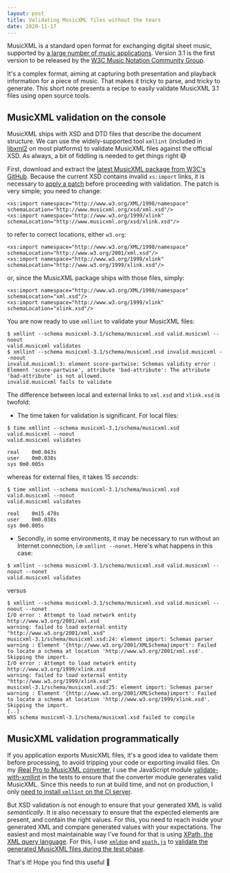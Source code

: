 ```yaml
---
layout: post
title: Validating MusicXML files without the tears
date: 2020-11-17
---
```

MusicXML is a standard open format for exchanging digital sheet music, supported by [a large number of music applications](https://www.musicxml.com/software/). Version 3.1 is the first version to be released by the [W3C Music Notation Community Group](https://www.w3.org/community/music-notation/).

It's a complex format, aiming at capturing both presentation and playback information for a piece of music. That makes it tricky to parse, and tricky to generate. This short note presents a recipe to easily validate MusicXML 3.1 files using open source tools.

## MusicXML validation on the console

MusicXML ships with XSD and DTD files that describe the document structure. We can use the widely-supported tool `xmllint` (included in [libxml2](http://www.xmlsoft.org/) on most platforms) to validate MusicXML files against the official XSD. As always, a bit of fiddling is needed to get things right :sweat_smile:

First, download and extract the [latest MusicXML package from W3C's GitHub](https://github.com/w3c/musicxml/releases). Because the current XSD contains invalid `xs:import` links, it is necessary to [apply a patch](https://github.com/w3c/musicxml/pull/284) before proceeding with validation. The patch is very simple; you need to change:
```
<xs:import namespace="http://www.w3.org/XML/1998/namespace" schemaLocation="http://www.musicxml.org/xsd/xml.xsd"/>
<xs:import namespace="http://www.w3.org/1999/xlink" schemaLocation="http://www.musicxml.org/xsd/xlink.xsd"/>
```
to refer to correct locations, either `w3.org`:
```
<xs:import namespace="http://www.w3.org/XML/1998/namespace" schemaLocation="http://www.w3.org/2001/xml.xsd"/>
<xs:import namespace="http://www.w3.org/1999/xlink" schemaLocation="http://www.w3.org/1999/xlink.xsd"/>
```
or, since the MusicXML package ships with those files, simply:
```
<xs:import namespace="http://www.w3.org/XML/1998/namespace" schemaLocation="xml.xsd"/>
<xs:import namespace="http://www.w3.org/1999/xlink" schemaLocation="xlink.xsd"/>
```

You are now ready to use `xmllint` to validate your MusicXML files:
```
$ xmllint --schema musicxml-3.1/schema/musicxml.xsd valid.musicxml --noout
valid.musicxml validates
$ xmllint --schema musicxml-3.1/schema/musicxml.xsd invalid.musicxml --noout
invalid.musicxml:3: element score-partwise: Schemas validity error : Element 'score-partwise', attribute 'bad-attribute': The attribute 'bad-attribute' is not allowed.
invalid.musicxml fails to validate
```

The difference between local and external links to `xml.xsd` and `xlink.xsd` is twofold:
- The time taken for validation is significant. For local files:

```
$ time xmllint --schema musicxml-3.1/schema/musicxml.xsd valid.musicxml --noout
valid.musicxml validates

real	0m0.043s
user	0m0.038s
sys	0m0.005s
```
whereas for external files, it takes 15 _seconds_:

```
$ time xmllint --schema musicxml-3.1/schema/musicxml.xsd valid.musicxml --noout
valid.musicxml validates

real	0m15.478s
user	0m0.038s
sys	0m0.005s
```
- Secondly, in some environments, it may be necessary to run without an Internet connection, i.e `xmllint --nonet`. Here's what happens in this case:

```
$ xmllint --schema musicxml-3.1/schema/musicxml.xsd valid.musicxml --noout --nonet
valid.musicxml validates
```
versus

```
$ xmllint --schema musicxml-3.1/schema/musicxml.xsd valid.musicxml --noout --nonet
I/O error : Attempt to load network entity http://www.w3.org/2001/xml.xsd
warning: failed to load external entity "http://www.w3.org/2001/xml.xsd"
musicxml-3.1/schema/musicxml.xsd:24: element import: Schemas parser warning : Element '{http://www.w3.org/2001/XMLSchema}import': Failed to locate a schema at location 'http://www.w3.org/2001/xml.xsd'. Skipping the import.
I/O error : Attempt to load network entity http://www.w3.org/1999/xlink.xsd
warning: failed to load external entity "http://www.w3.org/1999/xlink.xsd"
musicxml-3.1/schema/musicxml.xsd:25: element import: Schemas parser warning : Element '{http://www.w3.org/2001/XMLSchema}import': Failed to locate a schema at location 'http://www.w3.org/1999/xlink.xsd'. Skipping the import.
[..]
WXS schema musicxml-3.1/schema/musicxml.xsd failed to compile
```

## MusicXML validation programmatically
If you application exports MusicXML files, it's a good idea to validate them before processing, to avoid tripping your code or exporting invalid files. On my [iReal Pro to MusicXML converter](https://github.com/infojunkie/ireal-musicxml), I use the JavaScript module [validate-with-xmllint](https://www.npmjs.com/package/validate-with-xmllint) in the tests to ensure that the converter module generates valid MusicXML. Since this needs to run at build time, and not on production, I only [need to install `xmllint` on the CI server](https://github.com/infojunkie/ireal-musicxml/blob/main/.travis.yml#L7).

But XSD validation is not enough to ensure that your generated XML is valid _semantically_. It is also necessary to ensure that the expected elements are present, and contain the right values. For this, you need to reach inside your generated XML and compare generated values with your expectations. The easiest and most maintainable way I've found for that is using [XPath, the XML query language](https://developer.mozilla.org/en-US/docs/Web/XPath). For this, I use [`xmldom`](https://www.npmjs.com/package/xmldom) and [`xpath.js`](https://www.npmjs.com/package/xpath.js) to [validate the generated MusicXML files during the test phase](https://github.com/infojunkie/ireal-musicxml/blob/f915531d2b8abef62beebdf72cacde7d555c4f54/test/musicxml.spec.js#L40-L57).

That's it! Hope you find this useful :raised_hands:

